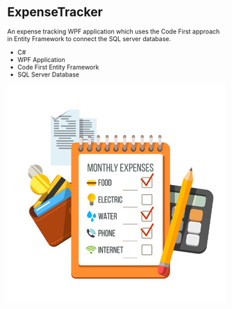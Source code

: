 # ExpenseTracker

An expense tracking WPF application which uses the Code First approach in Entity Framework to connect the SQL server database.
-	C#
-	WPF Application
-	Code First Entity Framework
-	SQL Server Database

![Expense Tracker](https://github.com/RaziyeChamanpara/ExpenseTracker/blob/master/ExpenseTracker/Images/MainImage5.jpg)
